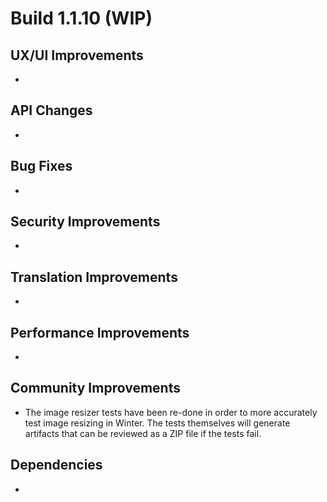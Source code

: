# Build 1.1.10 (WIP)

## UX/UI Improvements
-

## API Changes
-

## Bug Fixes
- 

## Security Improvements
-

## Translation Improvements
-

## Performance Improvements
-

## Community Improvements
- The image resizer tests have been re-done in order to more accurately test image resizing in Winter. The tests themselves will generate artifacts that can be reviewed as a ZIP file if the tests fail.

## Dependencies
-
